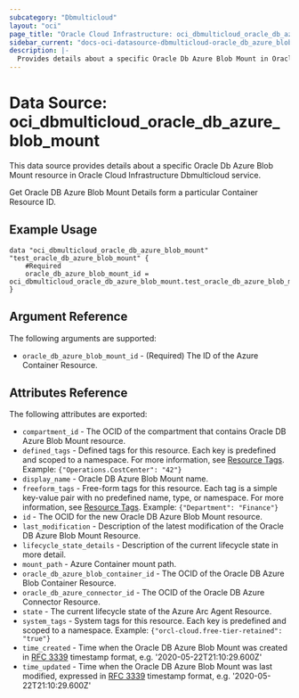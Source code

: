 ```yaml
---
subcategory: "Dbmulticloud"
layout: "oci"
page_title: "Oracle Cloud Infrastructure: oci_dbmulticloud_oracle_db_azure_blob_mount"
sidebar_current: "docs-oci-datasource-dbmulticloud-oracle_db_azure_blob_mount"
description: |-
  Provides details about a specific Oracle Db Azure Blob Mount in Oracle Cloud Infrastructure Dbmulticloud service
---
```


# Data Source: oci_dbmulticloud_oracle_db_azure_blob_mount
This data source provides details about a specific Oracle Db Azure Blob Mount resource in Oracle Cloud Infrastructure Dbmulticloud service.

Get Oracle DB Azure Blob Mount Details form a particular Container Resource ID.


## Example Usage

```hcl
data "oci_dbmulticloud_oracle_db_azure_blob_mount" "test_oracle_db_azure_blob_mount" {
	#Required
	oracle_db_azure_blob_mount_id = oci_dbmulticloud_oracle_db_azure_blob_mount.test_oracle_db_azure_blob_mount.id
}
```

## Argument Reference

The following arguments are supported:

* `oracle_db_azure_blob_mount_id` - (Required) The ID of the Azure Container Resource.


## Attributes Reference

The following attributes are exported:

* `compartment_id` - The OCID of the compartment that contains Oracle DB Azure Blob Mount resource.
* `defined_tags` - Defined tags for this resource. Each key is predefined and scoped to a namespace. For more information, see [Resource Tags](https://docs.cloud.oracle.com/iaas/Content/General/Concepts/resourcetags.htm).  Example: `{"Operations.CostCenter": "42"}` 
* `display_name` - Oracle DB Azure Blob Mount name.
* `freeform_tags` - Free-form tags for this resource. Each tag is a simple key-value pair with no predefined name, type, or namespace. For more information, see [Resource Tags](https://docs.cloud.oracle.com/iaas/Content/General/Concepts/resourcetags.htm).  Example: `{"Department": "Finance"}` 
* `id` - The OCID for the new Oracle DB Azure Blob Mount resource.
* `last_modification` - Description of the latest modification of the Oracle DB Azure Blob Mount Resource.
* `lifecycle_state_details` - Description of the current lifecycle state in more detail.
* `mount_path` - Azure Container mount path.
* `oracle_db_azure_blob_container_id` - The OCID of the Oracle DB Azure Blob Container Resource.
* `oracle_db_azure_connector_id` - The OCID of the Oracle DB Azure Connector Resource.
* `state` - The current lifecycle state of the Azure Arc Agent Resource.
* `system_tags` - System tags for this resource. Each key is predefined and scoped to a namespace.  Example: `{"orcl-cloud.free-tier-retained": "true"}` 
* `time_created` - Time when the Oracle DB Azure Blob Mount was created in [RFC 3339](https://tools.ietf.org/html/rfc3339) timestamp format, e.g. '2020-05-22T21:10:29.600Z' 
* `time_updated` - Time when the Oracle DB Azure Blob Mount was last modified, expressed in [RFC 3339](https://tools.ietf.org/html/rfc3339) timestamp format, e.g. '2020-05-22T21:10:29.600Z' 


